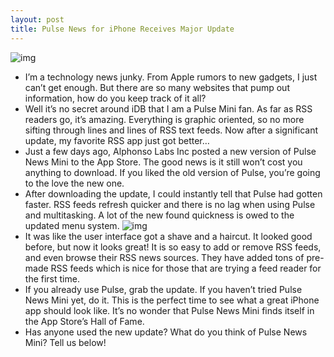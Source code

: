 ```yaml
---
layout: post
title: Pulse News for iPhone Receives Major Update
---
```

![img](http://media.idownloadblog.com/wp-content/uploads/2011/03/big-pulse.jpg)
* I’m a technology news junky. From Apple rumors to new gadgets, I just can’t get enough. But there are so many websites that pump out information, how do you keep track of it all?
* Well it’s no secret around iDB that I am a Pulse Mini fan. As far as RSS readers go, it’s amazing. Everything is graphic oriented, so no more sifting through lines and lines of RSS text feeds. Now after a significant update, my favorite RSS app just got better…
* Just a few days ago, Alphonso Labs Inc posted a new version of Pulse News Mini to the App Store. The good news is it still won’t cost you anything to download. If you liked the old version of Pulse, you’re going to the love the new one.
* After downloading the update, I could instantly tell that Pulse had gotten faster. RSS feeds refresh quicker and there is no lag when using Pulse and multitasking. A lot of the new found quickness is owed to the updated menu system.
![img](http://media.idownloadblog.com/wp-content/uploads/2011/03/pulse-ss-640x480.png)
* It was like the user interface got a shave and a haircut. It looked good before, but now it looks great! It is so easy to add or remove RSS feeds, and even browse their RSS news sources. They have added tons of pre-made RSS feeds which is nice for those that are trying a feed reader for the first time.
* If you already use Pulse, grab the update. If you haven’t tried Pulse News Mini yet, do it. This is the perfect time to see what a great iPhone app should look like. It’s no wonder that Pulse News Mini finds itself in the App Store’s Hall of Fame.
* Has anyone used the new update? What do you think of Pulse News Mini? Tell us below!

